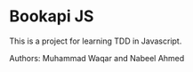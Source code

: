 # Bookapi JS
This is a project for learning TDD in Javascript.

Authors: Muhammad Waqar and Nabeel Ahmed
